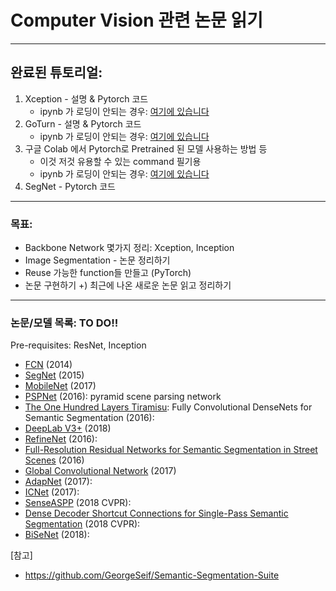 # Computer Vision 관련 논문 읽기 


---

## 완료된 튜토리얼: 

1. Xception - 설명 & Pytorch 코드
    - ipynb 가 로딩이 안되는 경우: [여기에 있습니다](https://nbviewer.jupyter.org/github/Hyunjulie/KR-Reading-Image-Segmentation-Papers/blob/master/Xception%EC%84%A4%EB%AA%85%EA%B3%BC%20Pytorch%EA%B5%AC%ED%98%84.ipynb) 
2. GoTurn - 설명 & Pytorch 코드
    - ipynb 가 로딩이 안되는 경우: [여기에 있습니다](https://nbviewer.jupyter.org/github/Hyunjulie/KR-Reading-Image-Segmentation-Papers/blob/master/GoTurn%EC%84%A4%EB%AA%85_Pytorch.ipynb)
3. 구글 Colab 에서 Pytorch로 Pretrained 된 모델 사용하는 방법 등 
    - 이것 저것 유용할 수 있는 command 필기용 
    - ipynb 가 로딩이 안되는 경우: [여기에 있습니다](https://nbviewer.jupyter.org/github/Hyunjulie/KR-Reading-Image-Segmentation-Papers/blob/master/Pytorch_Using_Pretrained.ipynb)
4. SegNet - Pytorch 코드 



------

### 목표: 
* Backbone Network 몇가지 정리: Xception, Inception 
* Image Segmentation - 논문 정리하기
* Reuse 가능한 function들 만들고 (PyTorch) 
* 논문 구현하기
+) 최근에 나온 새로운 논문 읽고 정리하기 

--- 

### 논문/모델 목록: TO DO!!

Pre-requisites: ResNet, Inception

- [FCN](https://arxiv.org/pdf/1411.4038.pdf) (2014)
- [SegNet](https://arxiv.org/abs/1511.00561) (2015)
- [MobileNet](https://arxiv.org/abs/1704.04861) (2017)
- [PSPNet](https://arxiv.org/abs/1612.01105) (2016): pyramid scene parsing network 
- [The One Hundred Layers Tiramisu](https://arxiv.org/abs/1611.09326): Fully Convolutional DenseNets for Semantic Segmentation (2016): 
- [DeepLab V3+](https://arxiv.org/abs/1802.02611) (2018)
- [RefineNet](https://arxiv.org/abs/1611.06612) (2016): 
- [Full-Resolution Residual Networks for Semantic Segmentation in Street Scenes](https://arxiv.org/abs/1611.08323) (2016)
- [Global Convolutional Network](https://arxiv.org/abs/1703.02719) (2017)
- [AdapNet](http://ais.informatik.uni-freiburg.de/publications/papers/valada17icra.pdf) (2017): 
- [ICNet](https://arxiv.org/abs/1704.08545) (2017): 
- [SenseASPP](http://openaccess.thecvf.com/content_cvpr_2018/html/Yang_DenseASPP_for_Semantic_CVPR_2018_paper.html) (2018 CVPR): 
- [Dense Decoder Shortcut Connections for Single-Pass Semantic Segmentation](http://openaccess.thecvf.com/content_cvpr_2018/html/Bilinski_Dense_Decoder_Shortcut_CVPR_2018_paper.html) (2018 CVPR): 
- [BiSeNet](https://arxiv.org/abs/1808.00897) (2018): 



[참고]
- https://github.com/GeorgeSeif/Semantic-Segmentation-Suite

